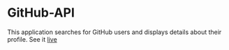 # GitHub-API
This application searches for GitHub users and displays details about their profile.
See it [live](https://github-api.netlify.com/)

